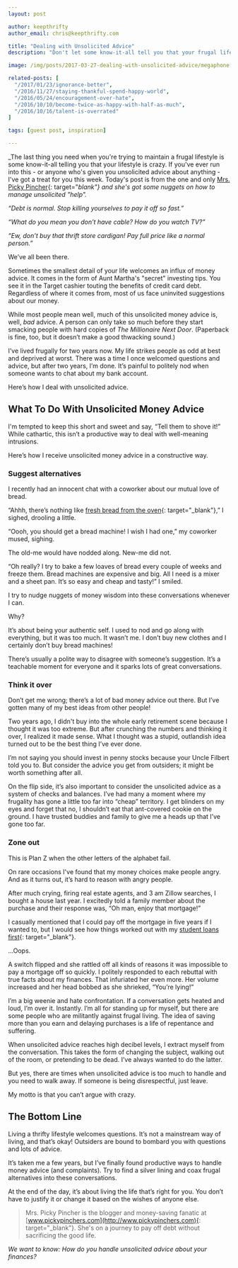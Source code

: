 ```yaml
---
layout: post

author: keepthrifty
author_email: chris@keepthrifty.com

title: "Dealing with Unsolicited Advice"
description: "Don't let some know-it-all tell you that your frugal lifestyle is the wrong way to go. Here's how to combat those naysayers."

image: /img/posts/2017-03-27-dealing-with-unsolicited-advice/megaphone.jpg

related-posts: [
  "/2017/01/23/ignorance-better",
  "/2016/11/27/staying-thankful-spend-happy-world",
  "/2016/05/24/encouragement-over-hate",
  "/2016/10/10/become-twice-as-happy-with-half-as-much",
  "/2016/10/16/talent-is-overrated"
]

tags: [guest post, inspiration]

---
```


_The last thing you need when you're trying to maintain a frugal lifestyle is some know-it-all telling you that your lifestyle is crazy. If you've ever run into this - or anyone who's given you unsolicited advice about anything - I've got a treat for you this week. Today's post is from the one and only [Mrs. Picky Pincher](http://www.pickypinchers.com/){: target="_blank"} and she's got some nuggets on how to manage unsolicited "help"._

_“Debt is normal. Stop killing yourselves to pay it off so fast.”_

_“What do you mean you don’t have cable? How do you watch TV?”_

_“Ew, don’t buy that thrift store cardigan! Pay full price like a normal person.”_

We’ve all been there.

Sometimes the smallest detail of your life welcomes an influx of money advice. It comes in the form of Aunt Martha's "secret" investing tips. You see it in the Target cashier touting the benefits of credit card debt. Regardless of where it comes from, most of us face uninvited suggestions about our money.

While most people mean well, much of this unsolicited money advice is, well, _bad_ advice. A person can only take so much before they start smacking people with hard copies of _The Millionaire Next Door_. (Paperback is fine, too, but it doesn’t make a good thwacking sound.)

I’ve lived frugally for two years now. My life strikes people as odd at best and deprived at worst. There was a time I once welcomed questions and advice, but after two years, I’m done. It’s painful to politely nod when someone wants to chat about my bank account.

Here’s how I deal with unsolicited advice.

## What To Do With Unsolicited Money Advice

I'm tempted to keep this short and sweet and say, “Tell them to shove it!” While cathartic, this isn’t a productive way to deal with well-meaning intrusions.

Here’s how I receive unsolicited money advice in a constructive way.

### Suggest alternatives

I recently had an innocent chat with a coworker about our mutual love of bread.

“Ahhh, there’s nothing like [fresh bread from the oven](http://www.pickypinchers.com/easy-homemade-yeast-rolls-recipe/){: target="_blank"},” I sighed, drooling a little.

“Oooh, you should get a bread machine! I wish I had one,” my coworker mused, sighing.

The old-me would have nodded along. New-me did not.

“Oh really? I try to bake a few loaves of bread every couple of weeks and freeze them. Bread machines are expensive and big. All I need is a mixer and a sheet pan. It’s so easy and cheap and tasty!” I smiled.

I try to nudge nuggets of money wisdom into these conversations whenever I can.

Why?

It’s about being your authentic self. I used to nod and go along with everything, but it was too much. It wasn’t me. I don’t buy new clothes and I certainly don’t buy bread machines!

There’s usually a polite way to disagree with someone’s suggestion. It’s a teachable moment for everyone and it sparks lots of great conversations.

### Think it over

Don’t get me wrong; there’s a lot of bad money advice out there. But I’ve gotten many of my best ideas from other people!

Two years ago, I didn't buy into the whole early retirement scene because I thought it was too extreme. But after crunching the numbers and thinking it over, I realized it made sense. What I thought was a stupid, outlandish idea turned out to be the best thing I’ve ever done.

I’m not saying you should invest in penny stocks because your Uncle Filbert told you to. But consider the advice you get from outsiders; it might be worth something after all.

On the flip side, it’s also important to consider the unsolicited advice as a system of checks and balances. I’ve had many a moment where my frugality has gone a little too far into “cheap” territory. I get blinders on my eyes and forget that no, I shouldn’t eat that ant-covered cookie on the ground. I have trusted buddies and family to give me a heads up that I’ve gone too far.

### Zone out

This is Plan Z when the other letters of the alphabet fail.

On rare occasions I've found that my money choices make people angry. And as it turns out, it’s hard to reason with angry people.

After much crying, firing real estate agents, and 3 am Zillow searches, I bought a house last year. I excitedly told a family member about the purchase and their response was, “Oh man, enjoy that mortgage!”

I casually mentioned that I could pay off the mortgage in five years if I wanted to, but I would see how things worked out with my [student loans first](http://www.pickypinchers.com/student-loan-payoff-plan/){: target="_blank"}.

...Oops.

A switch flipped and she rattled off all kinds of reasons it was impossible to pay a mortgage off so quickly. I politely responded to each rebuttal with true facts about my finances. That infuriated her even more. Her volume increased and her head bobbed as she shrieked, “You’re lying!”

I’m a big weenie and hate confrontation. If a conversation gets heated and loud, I’m over it. Instantly. I’m all for standing up for myself, but there are some people who are militantly against frugal living. The idea of saving more than you earn and delaying purchases is a life of repentance and suffering.

When unsolicited advice reaches high decibel levels, I extract myself from the conversation. This takes the form of changing the subject, walking out of the room, or pretending to be dead. I’ve always wanted to do the latter.

But yes, there are times when unsolicited advice is too much to handle and you need to walk away. If someone is being disrespectful, just leave.

My motto is that you can’t argue with crazy.

## The Bottom Line

Living a thrifty lifestyle welcomes questions. It’s not a mainstream way of living, and that’s okay! Outsiders are bound to bombard you with questions and lots of advice.

It’s taken me a few years, but I’ve finally found productive ways to handle money advice (and complaints). Try to find a silver lining and coax frugal alternatives into these conversations.

At the end of the day, it’s about living the life that’s right for you. You don’t have to justify it or change it based on the wishes of anyone else.

> Mrs. Picky Pincher is the blogger and money-saving fanatic at [www.pickypinchers.com](http://www.pickypinchers.com){: target="_blank"}. She's on a journey to pay off debt without sacrificing the good life.

_We want to know: How do you handle unsolicited advice about your finances?_
